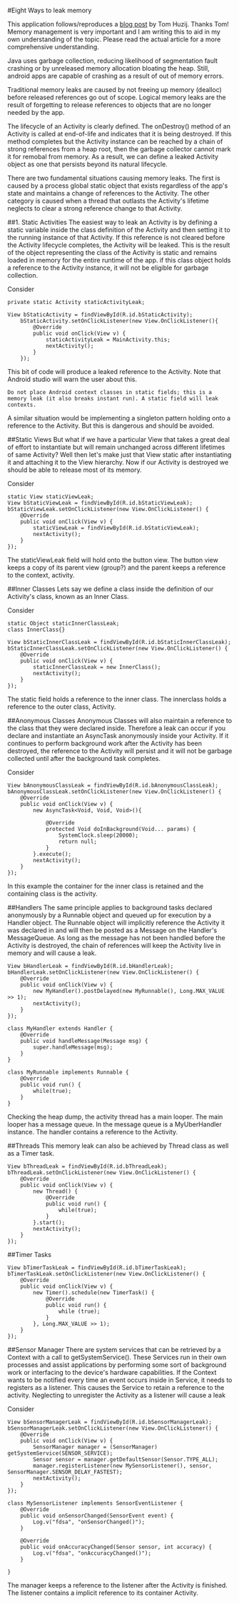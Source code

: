 #Eight Ways to leak memory

This application follows/reproduces a [blog post](http://blog.nimbledroid.com/2016/05/23/memory-leaks.html) by Tom Huzij. Thanks Tom! Memory management is very important and I am writing this to aid in my own understanding of the topic. Please read the actual article for a more comprehensive understanding.

Java uses garbage collection, reducing likelihood of segmentation fault crashing or by unreleased memory allocation bloating the heap. Still, android apps are capable of crashing as a result of out of memory errors.

Traditional memory leaks are caused by not freeing up memory (dealloc) before released references go out of scope.
 Logical memory leaks are the result of forgetting to release references to objects that are no longer needed by the app.
 
The lifecycle of an Activity is clearly defined. The onDestroy() method of an Activity is called at end-of-life and indicates that it is being destroyed. If this method completes but the Activity instance can be reached by a chain of strong references from a heap root, then the garbage collector cannot mark it for remobal from memory. As a result, we can define a leaked Activity object as one that persists beyond its natural lifecycle.

There are two fundamental situations causing memory leaks. The first is caused by a process global static object that exists regardless of the app's state and maintains a change of references to the Activity. The other category is caused when a thread that outlasts the Activity's lifetime neglects to clear a strong reference change to that Activity.

##1. Static Activities
The easiest way to leak an Activity is by defining a static variable inside the class definition of the Activity and then setting it to the running instance of that Activity. If this reference is not cleared before the Activity lifecycle completes, the Activity will be leaked. This is the result of the object representing the class of the Activity is static and remains loaded in memory for the entire runtime of the app. if this class object holds a reference to the Activity instance, it will not be eligible for garbage collection.

Consider

    private static Activity staticActivityLeak;

    View bStaticActivity = findViewById(R.id.bStaticActivity);
        bStaticActivity.setOnClickListener(new View.OnClickListener(){
            @Override
            public void onClick(View v) {
                staticActivityLeak = MainActivity.this;
                nextActivity();
            }
        });
This bit of code will produce a leaked reference to the Activity. Note that Android studio will warn the user about this.
    
    Do not place Android context classes in static fields; this is a memory leak (it also breaks instant run). A static field will leak contexts.

A similar situation would be implementing a singleton pattern holding onto a reference to the Activity. But this is dangerous and should be avoided.

##Static Views
But what if we have a particular View that takes a great deal of effort to instantiate but will remain unchanged across different lifetimes of same Activity? Well then let's make just that View static after instantiating it and attaching it to the View hierarchy. Now if our Activity is destroyed we should be able to release most of its memory.

Consider

    static View staticViewLeak;
    View bStaticViewLeak = findViewById(R.id.bStaticViewLeak);
    bStaticViewLeak.setOnClickListener(new View.OnClickListener() {
        @Override
        public void onClick(View v) {
            staticViewLeak = findViewById(R.id.bStaticViewLeak);
            nextActivity();
        }
    });
The staticViewLeak field will hold onto the button view. The button view keeps a copy of its parent view (group?) and the parent keeps a reference to the context, activity.

##Inner Classes
Lets say we define a class inside the definition of our Activity's class, known as an Inner Class.

Consider

    static Object staticInnerClassLeak;
    class InnerClass{}
    
    View bStaticInnerClassLeak = findViewById(R.id.bStaticInnerClassLeak);
    bStaticInnerClassLeak.setOnClickListener(new View.OnClickListener() {
        @Override
        public void onClick(View v) {
            staticInnerClassLeak = new InnerClass();
            nextActivity();
        }
    });
The static field holds a reference to the inner class. The innerclass holds a reference to the outer class, Activity.

##Anonymous Classes
Anonymous Classes will also maintain a reference to the class that they were declared inside. Therefore a leak can occur if you declare and instantiate an AsyncTask anonymously inside your Activity. If it continues to perform background work after the Activity has been destroyed, the reference to the Activity will persist and it will not be garbage collected until after the background task completes.

Consider

    View bAnonymousClassLeak = findViewById(R.id.bAnonymousClassLeak);
    bAnonymousClassLeak.setOnClickListener(new View.OnClickListener() {
        @Override
        public void onClick(View v) {
            new AsyncTask<Void, Void, Void>(){

                @Override
                protected Void doInBackground(Void... params) {
                    SystemClock.sleep(20000);
                    return null;
                }
            }.execute();
            nextActivity();
        }
    });
In this example the container for the inner class is retained and the containing class is the activity. 

##Handlers
The same principle applies to background tasks declared anonymously by a Runnable object and queued up for execution by a Handler object. The Runnable object will implicitly reference the Activity it was declared in and will then be posted as a Message on the Handler's MessageQueue. As long as the message has not been handled before the Activity is destroyed, the chain of references will keep the Activity live in memory and will cause a leak.

    View bHandlerLeak = findViewById(R.id.bHandlerLeak);
    bHandlerLeak.setOnClickListener(new View.OnClickListener() {
        @Override
        public void onClick(View v) {
            new MyHandler().postDelayed(new MyRunnable(), Long.MAX_VALUE >> 1);
            nextActivity();
        }
    });

    class MyHandler extends Handler {
        @Override
        public void handleMessage(Message msg) {
            super.handleMessage(msg);
        }
    }

    class MyRunnable implements Runnable {
        @Override
        public void run() {
            while(true);
        }
    }
Checking the heap dump, the activity thread has a main looper. The main looper has a message queue. In the message queue is a MyUberHandler instance. The handler contains a reference to the Activity.

##Threads
This memory leak can also be achieved by Thread class as well as a Timer task.

    View bThreadLeak = findViewById(R.id.bThreadLeak);
    bThreadLeak.setOnClickListener(new View.OnClickListener() {
        @Override
        public void onClick(View v) {
            new Thread() {
                @Override
                public void run() {
                    while(true);
                }
            }.start();
            nextActivity();
        }
    });

##Timer Tasks

    View bTimerTaskLeak = findViewById(R.id.bTimerTaskLeak);
    bTimerTaskLeak.setOnClickListener(new View.OnClickListener() {
        @Override
        public void onClick(View v) {
            new Timer().schedule(new TimerTask() {
                @Override
                public void run() {
                    while (true);
                }
            }, Long.MAX_VALUE >> 1);
        }
    });

##Sensor Manager
There are system services that can be retrieved by a Context with a call to getSystemService(). These Services run in their own processes and assist applications by performing some sort of background work or interfacing to the device's hardware capabilities. If the Context wants to be notified every time an event occurs inside in Service, it needs to registers as a listener. This causes the Service to retain a reference to the activity. Neglecting to unregister the Activity as a listener will cause a leak

Consider

    View bSensorManagerLeak = findViewById(R.id.bSensorManagerLeak);
    bSensorManagerLeak.setOnClickListener(new View.OnClickListener() {
        @Override
        public void onClick(View v) {
            SensorManager manager = (SensorManager) getSystemService(SENSOR_SERVICE);
            Sensor sensor = manager.getDefaultSensor(Sensor.TYPE_ALL);
            manager.registerListener(new MySensorListener(), sensor, SensorManager.SENSOR_DELAY_FASTEST);
            nextActivity();
        }
    });
    
    class MySensorListener implements SensorEventListener {
        @Override
        public void onSensorChanged(SensorEvent event) {
            Log.v("fdsa", "onSensorChanged()");
        }

        @Override
        public void onAccuracyChanged(Sensor sensor, int accuracy) {
            Log.v("fdsa", "onAccuracyChanged()");
        }

    }
The manager keeps a reference to the listener after the Activity is finished. The listener contains a implicit reference to its container Activity.
